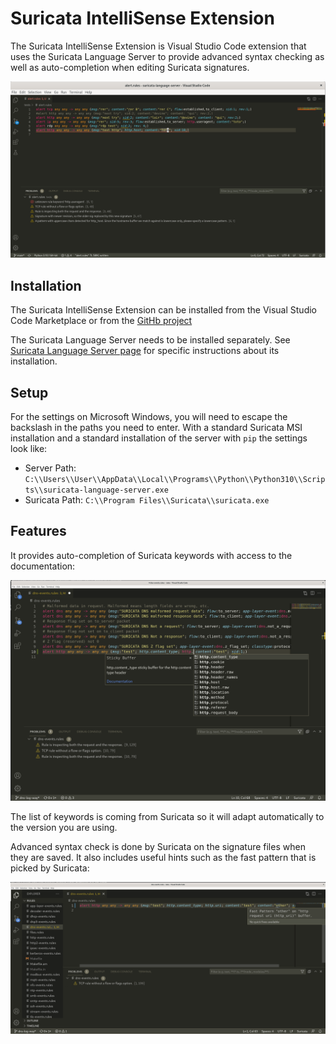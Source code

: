 # Suricata IntelliSense Extension

The Suricata IntelliSense Extension is Visual Studio Code extension that uses the Suricata Language
Server to provide advanced syntax checking as well as auto-completion when editing Suricata signatures.

![VSCode Screenshot](https://raw.githubusercontent.com/StamusNetworks/suricata-ls-vscode/main/images/vscode-sample.png)

## Installation

The Suricata IntelliSense Extension can be installed from the Visual Studio Code Marketplace or from
the [GitHb project](https://github.com/StamusNetworks/suricata-ls-vscode)

The Suricata Language Server needs to be installed separately. See [Suricata Language Server page](https://github.com/StamusNetworks/suricata-language-server)
for specific instructions about its installation.

## Setup

For the settings on Microsoft Windows, you will need to escape the backslash in the paths you need to enter. With a standard Suricata MSI installation
and a standard installation of the server with ``pip`` the settings look like:

* Server Path: ``C:\\Users\\User\\AppData\\Local\\Programs\\Python\\Python310\\Scripts\\suricata-language-server.exe``
* Suricata Path: ``C:\\Program Files\\Suricata\\suricata.exe``

## Features

It provides auto-completion of Suricata keywords with access to the documentation:


![VSCode Completion](https://raw.githubusercontent.com/StamusNetworks/suricata-ls-vscode/main/images/vscode-completion.png)

The list of keywords is coming from Suricata so it will adapt automatically to the version you are using.

Advanced syntax check is done by Suricata on the signature files when they are saved. It also includes useful
hints such as the fast pattern that is picked by Suricata:

![VSCode Hint](https://raw.githubusercontent.com/StamusNetworks/suricata-ls-vscode/main/images/vscode-hint.png)

